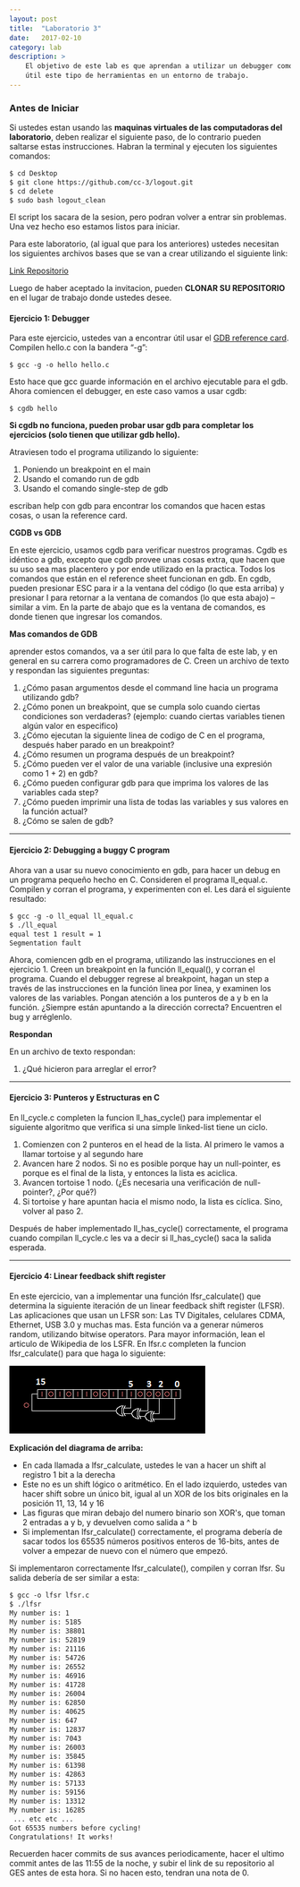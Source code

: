 ```yaml
---
layout: post
title:  "Laboratorio 3"
date:   2017-02-10
category: lab
description: >
    El objetivo de este lab es que aprendan a utilizar un debugger como lo es <b>gdb</b> y <b>cgdb</b>. Encontrar y corregir bugs en C con la ayuda de este debugger y comprender por que es 
    útil este tipo de herramientas en un entorno de trabajo.
---
```


### Antes de Iniciar

Si ustedes estan usando las <b>maquinas virtuales de las computadoras del laboratorio</b>, deben realizar el siguiente paso, de lo contrario pueden saltarse estas instrucciones. Habran la terminal y
ejecuten los siguientes comandos:

```shell
$ cd Desktop
$ git clone https://github.com/cc-3/logout.git
$ cd delete
$ sudo bash logout_clean
```
El script los sacara de la sesion, pero podran volver a entrar sin problemas. Una vez hecho eso estamos listos para iniciar.

Para este laboratorio, (al igual que para los anteriores) ustedes necesitan los siguientes archivos bases que se van a crear utilizando el siguiente link:

[Link Repositorio](https://classroom.github.com/)

Luego de haber aceptado la invitacion, pueden <b>CLONAR SU REPOSITORIO</b> en el lugar de trabajo donde ustedes desee. 

#### Ejercicio 1: Debugger

Para este ejercicio, ustedes van a encontrar útil usar el <a href="https://web.stanford.edu/class/cs107/gdb_refcard.pdf">GDB reference card</a>. Compilen hello.c con la bandera “-g”:

```shell
$ gcc -g -o hello hello.c
```

Esto hace que gcc guarde información en el archivo ejecutable para el gdb. Ahora comiencen el debugger, en este caso vamos a usar cgdb:

```shell
$ cgdb hello
```

**Si cgdb no funciona, pueden probar usar gdb para completar los ejercicios (solo tienen que utilizar gdb hello).**

Atraviesen todo el programa utilizando lo siguiente:

1. Poniendo un breakpoint en el main
2. Usando el comando run de gdb
3. Usando el comando single-step de gdb

escriban help con gdb para encontrar los comandos que hacen estas cosas, o usan la reference card.

**CGDB vs GDB**

En este ejercicio, usamos cgdb para verificar nuestros programas. Cgdb es idéntico a gdb, excepto que cgdb provee unas cosas extra, que hacen que su uso sea mas placentero y por ende utilizado en la practica. Todos los comandos que están en el reference sheet funcionan en gdb. En cgdb, pueden presionar ESC para ir a la ventana del código (lo que esta arriba) y presionar I para retornar a la ventana de comandos (lo que esta abajo) – similar a vim. En la parte de abajo que es la ventana de comandos, es donde tienen que ingresar los comandos.

**Mas comandos de GDB**

aprender estos comandos, va a ser útil para lo que falta de este lab, y en general en su carrera como programadores de C. Creen un archivo de texto y respondan las siguientes preguntas:


1. ¿Cómo pasan argumentos desde el command line hacia un programa utilizando gdb?
2. ¿Cómo ponen un breakpoint, que se cumpla solo cuando ciertas condiciones son verdaderas? (ejemplo: cuando ciertas variables tienen algún valor en especifico)
3. ¿Cómo ejecutan la siguiente linea de codigo de C en el programa, después haber parado en un breakpoint?
4. ¿Cómo resumen un programa después de un breakpoint?
5. ¿Cómo pueden ver el valor de una variable (inclusive una expresión como 1 + 2) en gdb?
6. ¿Cómo pueden configurar gdb para que imprima los valores de las variables cada step?
7. ¿Cómo pueden imprimir una lista de todas las variables y sus valores en la función actual?
8. ¿Cómo se salen de gdb?

***

#### Ejercicio 2: Debugging a buggy C program

Ahora van a usar su nuevo conocimiento en gdb, para hacer un debug en un programa pequeño hecho en C. Consideren el programa ll_equal.c. Compilen y corran el programa, y experimenten con el. Les dará el siguiente resultado:

```shell
$ gcc -g -o ll_equal ll_equal.c
$ ./ll_equal
equal test 1 result = 1
Segmentation fault
```

Ahora, comiencen gdb en el programa, utilizando las instrucciones en el ejercicio 1. Creen un breakpoint en la función ll_equal(), y corran el programa. Cuando el debugger regrese al breakpoint, hagan un step a través de las instrucciones en la función linea por linea, y examinen los valores de las variables. Pongan atención a los punteros de a y b en la función. ¿Siempre están apuntando a la dirección correcta? Encuentren el bug y arréglenlo.

**Respondan**

En un archivo de texto respondan:

1. ¿Qué hicieron para arreglar el error?

***

#### Ejercicio 3: Punteros y Estructuras en C

En ll_cycle.c completen la funcion ll_has_cycle() para implementar el siguiente algoritmo que verifica si una simple linked-list tiene un ciclo.

1. Comienzen con 2 punteros en el head de la lista. Al primero le vamos a llamar tortoise y al segundo hare
2. Avancen hare 2 nodos. Si no es posible porque hay un null-pointer, es porque es el final de la lista, y entonces la lista es aciclica.
3. Avancen tortoise 1 nodo. (¿Es necesaria una verificación de null-pointer?, ¿Por qué?)
4. Si tortoise y hare apuntan hacia el mismo nodo, la lista es cíclica. Sino, volver al paso 2.

Después de haber implementado ll_has_cycle() correctamente, el programa cuando compilan ll_cycle.c les va a decir si ll_has_cycle() saca la salida esperada.

***

#### Ejercicio 4: Linear feedback shift register

En este ejercicio, van a implementar una función lfsr_calculate() que determina la siguiente iteración de un linear feedback shift register (LFSR). Las aplicaciones que usan un LFSR son: Las TV Digitales, celulares CDMA, Ethernet, USB 3.0 y muchas mas. Esta función va a generar números random, utilizando bitwise operators. Para mayor información, lean el articulo de Wikipedia de los LSFR. En lfsr.c completen la funcion lfsr_calculate() para que haga lo siguiente:

![figura1](/assets/img/labs/LFSR-F16.gif)

**Explicación del diagrama de arriba:**

* En cada llamada a lfsr_calculate, ustedes le van a hacer un shift al registro 1 bit a la derecha
* Este no es un shift lógico o aritmético. En el lado izquierdo, ustedes van hacer shift sobre un único bit, igual al un XOR de los bits originales en la posición 11, 13, 14 y 16
* Las figuras que miran debajo del numero binario son XOR's, que toman 2 entradas a y b, y devuelven como salida a ^ b
* Si implementan lfsr_calculate() correctamente, el programa debería de sacar todos los 65535 números positivos enteros de 16-bits, antes de volver a empezar de nuevo con el número que empezó.

Si implementaron correctamente lfsr_calculate(), compilen y corran lfsr. Su salida debería de ser similar a esta:

```shell
$ gcc -o lfsr lfsr.c 
$ ./lfsr
My number is: 1
My number is: 5185
My number is: 38801
My number is: 52819
My number is: 21116
My number is: 54726
My number is: 26552
My number is: 46916
My number is: 41728
My number is: 26004
My number is: 62850
My number is: 40625
My number is: 647
My number is: 12837
My number is: 7043
My number is: 26003
My number is: 35845
My number is: 61398
My number is: 42863
My number is: 57133
My number is: 59156
My number is: 13312
My number is: 16285
 ... etc etc ...
Got 65535 numbers before cycling!
Congratulations! It works!
```
Recuerden hacer commits de sus avances periodicamente, hacer el ultimo commit antes de las 11:55 de la noche, y  subir el link de su repositorio al GES antes de esta hora. Si no hacen esto, 
tendran una nota de 0.